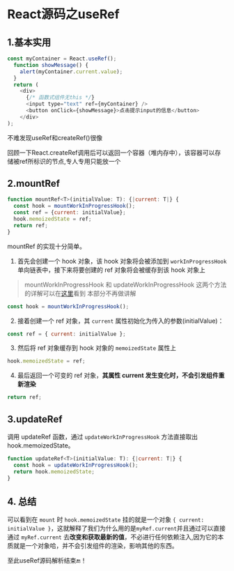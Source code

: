 # React源码之useRef

## 1.基本实用

```js
const myContainer = React.useRef(); 
  function showMessage() {
    alert(myContainer.current.value);
  }
  return (
    <div>
      {/* 函数式组件无this */}
      <input type="text" ref={myContainer} />
      <button onClick={showMessage}>点击提示input的信息</button>
    </div>
);
```

不难发现useRef和createRef()很像

回顾一下React.createRef调用后可以返回一个容器（堆内存中），该容器可以存储被ref所标识的节点,专人专用只能放一个



## 2.mountRef

```js
function mountRef<T>(initialValue: T): {|current: T|} {
  const hook = mountWorkInProgressHook();
  const ref = {current: initialValue};
  hook.memoizedState = ref;
  return ref;
}
```

mountRef 的实现十分简单。

1. 首先会创建一个 hook 对象，该 hook 对象将会被添加到 `workInProgressHook` 单向链表中，接下来将要创建的 ref 对象将会被缓存到该 hook 对象上

> mountWorkInProgressHook 和 updateWorkInProgressHook 这两个方法的详解可以在[这里](React全家桶/React源码解读/React源码之useState.md)看到 本部分不再做讲解

```js
const hook = mountWorkInProgressHook();
```

2. 接着创建一个 ref 对象，其 `current` 属性初始化为传入的参数(initialValue)：

```js
const ref = { current: initialValue };
```

3. 然后将 ref 对象缓存到 hook 对象的 `memoizedState` 属性上

```js
hook.memoizedState = ref;
```

4. 最后返回一个可变的 ref 对象，**其属性 current 发生变化时，不会引发组件重新渲染**

```js
return ref;
```

## 3.updateRef

调用 updateRef 函数，通过 `updateWorkInProgressHook` 方法直接取出 hook.memoizedState。

```js
function updateRef<T>(initialValue: T): {|current: T|} {
  const hook = updateWorkInProgressHook();
  return hook.memoizedState;
}
```



## 4. 总结

可以看到在 `mount` 时 `hook.memoizedState` 挂的就是一个对象 `{ current: initialValue }`，这就解释了我们为什么用的是`myRef.current`并且通过可以直接通过 `myRef.current` 去**改变和获取最新的值**，不必进行任何依赖注入,因为它的本质就是一个对象哈，并不会引发组件的渲染，影响其他的东西。

至此useRef源码解析结束🔚！
